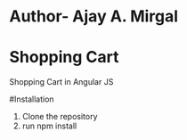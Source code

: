 # Author- Ajay A. Mirgal
# Shopping Cart
Shopping Cart in Angular JS

#Installation

1. Clone the repository
2. run npm install
